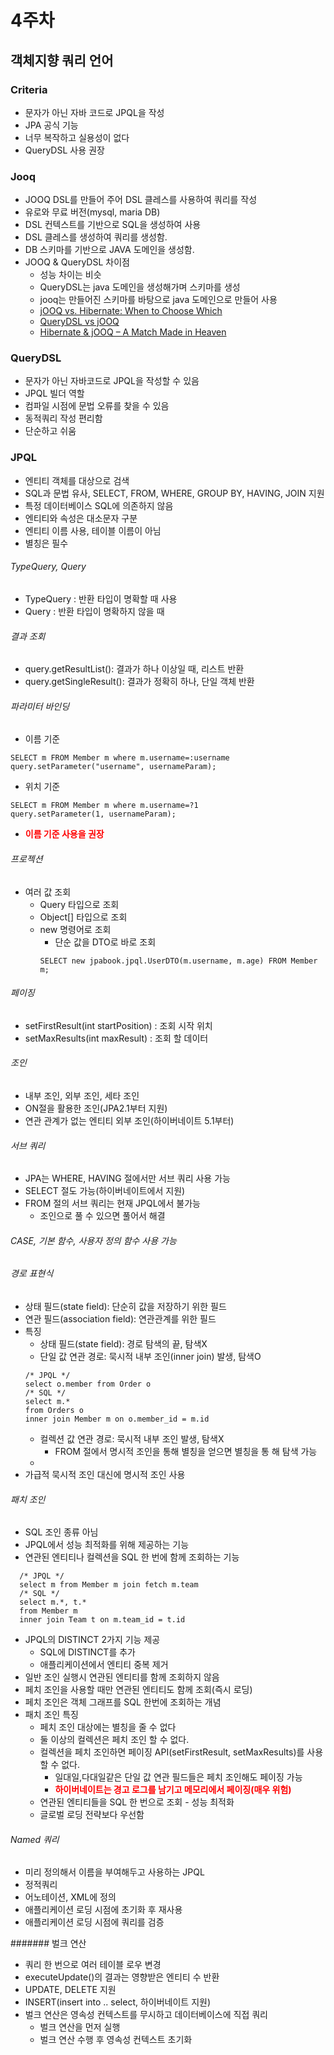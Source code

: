 # 4주차

## 객체지향 쿼리 언어

### Criteria

* 문자가 아닌 자바 코드로 JPQL을 작성
* JPA 공식 기능
* 너무 복작하고 실용성이 없다
* QueryDSL 사용 권장

### Jooq
* JOOQ DSL를 만들어 주어 DSL 클레스를 사용하여 쿼리를 작성
* 유로와 무료 버전(mysql, maria DB)
* DSL 컨텍스트를 기반으로 SQL을 생성하여 사용
* DSL 클레스를 생성하여 쿼리를 생성함.
* DB 스키마를 기반으로 JAVA 도메인을 생성함.
* JOOQ & QueryDSL 차이점
  * 성능 차이는 비슷
  * QueryDSL는 java 도메인을 생성해가며 스키마를 생성
  * jooq는 만들어진 스키마를 바탕으로 java 도메인으로 만들어 사용
  * [jOOQ vs. Hibernate: When to Choose Which](https://blog.jooq.org/jooq-vs-hibernate-when-to-choose-which/)
  * [QueryDSL vs jOOQ](https://blog.jooq.org/querydsl-vs-jooq-feature-completeness-vs-now-more-than-ever/)
  * [Hibernate & jOOQ – A Match Made in Heaven](https://thorben-janssen.com/hibernate-jooq-a-match-made-in-heaven/)

### QueryDSL

* 문자가 아닌 자바코드로 JPQL을 작성할 수 있음
* JPQL 빌더 역할
* 컴파일 시점에 문법 오류를 찾을 수 있음
* 동적쿼리 작성 편리함
* 단순하고 쉬움

### JPQL

* 엔티티 객체를 대상으로 검색
* SQL과 문법 유사, SELECT, FROM, WHERE, GROUP BY, HAVING, JOIN 지원
* 특정 데이터베이스 SQL에 의존하지 않음
* 엔티티와 속성은 대소문자 구분
* 엔티티 이름 사용, 테이블 이름이 아님
* 별칭은 필수

###### TypeQuery, Query
* TypeQuery : 반환 타입이 명확할 때 사용
* Query : 반환 타입이 명확하지 않을 때
###### 결과 조회
* query.getResultList(): 결과가 하나 이상일 때, 리스트 반환
* query.getSingleResult(): 결과가 정확히 하나, 단일 객체 반환
######  파라미터 바인딩
* 이름 기준
```
SELECT m FROM Member m where m.username=:username 
query.setParameter("username", usernameParam);
```
* 위치 기준
```
SELECT m FROM Member m where m.username=?1 
query.setParameter(1, usernameParam);
```
* <span style="color:red">**이름 기준 사용을 권장**</span>

###### 프로젝션
* 여러 값 조회
  * Query 타입으로 조회
  * Object[] 타입으로 조회
  * new 명령어로 조회
    * 단순 값을 DTO로 바로 조회
    ``` 
    SELECT new jpabook.jpql.UserDTO(m.username, m.age) FROM Member m; 
    ```
###### 페이징

* setFirstResult(int startPosition) : 조회 시작 위치
* setMaxResults(int maxResult) : 조회 할 데이터 

###### 조인
* 내부 조인, 외부 조인, 세타 조인
* ON절을 활용한 조인(JPA2.1부터 지원)
* 연관 관계가 없는 엔티티 외부 조인(하이버네이트 5.1부터)

###### 서브 쿼리
* JPA는 WHERE, HAVING 절에서만 서브 쿼리 사용 가능
* SELECT 절도 가능(하이버네이트에서 지원)
* FROM 절의 서브 쿼리는 현재 JPQL에서 불가능
  * 조인으로 풀 수 있으면 풀어서 해결

###### CASE, 기본 함수, 사용자 정의 함수 사용 가능
###### 경로 표현식
* 상태 필드(state field): 단순히 값을 저장하기 위한 필드
* 연관 필드(association field): 연관관계를 위한 필드
* 특징
  * 상태 필드(state field): 경로 탐색의 끝, 탐색X
  * 단일 값 연관 경로: 묵시적 내부 조인(inner join) 발생, 탐색O
  ```
  /* JPQL */
  select o.member from Order o
  /* SQL */
  select m.* 
  from Orders o
  inner join Member m on o.member_id = m.id
  ```  
  * 컬렉션 값 연관 경로: 묵시적 내부 조인 발생, 탐색X
    * FROM 절에서 명시적 조인을 통해 별칭을 얻으면 별칭을 통 해 탐색 가능
  * 
* 가급적 묵시적 조인 대신에 명시적 조인 사용 

###### 패치 조인
* SQL 조인 종류 아님
* JPQL에서 성능 최적화를 위해 제공하는 기능
* 연관된 엔티티나 컬렉션을 SQL 한 번에 함께 조회하는 기능
```
  /* JPQL */
  select m from Member m join fetch m.team
  /* SQL */
  select m.*, t.* 
  from Member m
  inner join Team t on m.team_id = t.id
  ```  
* JPQL의 DISTINCT 2가지 기능 제공
  * SQL에 DISTINCT를 추가
  * 애플리케이션에서 엔티티 중복 제거
* 일반 조인 실행시 연관된 엔티티를 함께 조회하지 않음
* 페치 조인을 사용할 때만 연관된 엔티티도 함께 조회(즉시 로딩)
* 페치 조인은 객체 그래프를 SQL 한번에 조회하는 개념
* 패치 조인 특징
  * 페치 조인 대상에는 별칭을 줄 수 없다
  * 둘 이상의 컬렉션은 페치 조인 할 수 없다.
  * 컬렉션을 페치 조인하면 페이징 API(setFirstResult, setMaxResults)를 사용할 수 없다.
    * 일대일,다대일같은 단일 값 연관 필드들은 페치 조인해도 페이징 가능
    * <span style="color:red">**하이버네이트는 경고 로그를 남기고 메모리에서 페이징(매우 위험)**</span>
  * 연관된 엔티티들을 SQL 한 번으로 조회 - 성능 최적화
  * 글로벌 로딩 전략보다 우선함

###### Named 쿼리
* 미리 정의해서 이름을 부여해두고 사용하는 JPQL
* 정적쿼리
* 어노테이션, XML에 정의
* 애플리케이션 로딩 시점에 초기화 후 재사용
* 애플리케이션 로딩 시점에 쿼리를 검증

####### 벌크 연산
* 쿼리 한 번으로 여러 테이블 로우 변경
* executeUpdate()의 결과는 영향받은 엔티티 수 반환
* UPDATE, DELETE 지원
* INSERT(insert into .. select, 하이버네이트 지원)
* 벌크 연산은 영속성 컨텍스트를 무시하고 데이터베이스에 직접 쿼리
  * 벌크 연산을 먼저 실행
  * 벌크 연산 수행 후 영속성 컨텍스트 초기화


